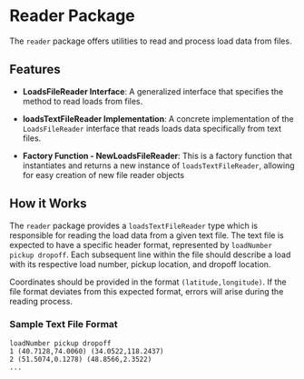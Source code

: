# Reader Package

The `reader` package offers utilities to read and process load data from files.

## Features

- **LoadsFileReader Interface**: A generalized interface that specifies the method to read loads from files.

- **loadsTextFileReader Implementation**: A concrete implementation of the `LoadsFileReader` interface that reads loads data specifically from text files.

- **Factory Function - NewLoadsFileReader**: This is a factory function that instantiates and returns a new instance of `loadsTextFileReader`, allowing for easy creation of new file reader objects

## How it Works

The `reader` package provides a `loadsTextFileReader` type which is responsible for reading the load data from a given text file. The text file is expected to have a specific header format, represented by `loadNumber pickup dropoff`. Each subsequent line within the file should describe a load with its respective load number, pickup location, and dropoff location.

Coordinates should be provided in the format `(latitude,longitude)`. If the file format deviates from this expected format, errors will arise during the reading process.

### Sample Text File Format

```
loadNumber pickup dropoff
1 (40.7128,74.0060) (34.0522,118.2437)
2 (51.5074,0.1278) (48.8566,2.3522)
...
```


